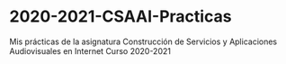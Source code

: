 # 2020-2021-CSAAI-Practicas

Mis prácticas de la asignatura Construcción de Servicios y Aplicaciones Audiovisuales en Internet Curso 2020-2021
